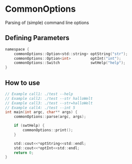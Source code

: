 # CommonOptions

Parsing of (simple) command line options

## Defining Parameters
```c
namespace {
	commonOptions::Option<std::string> optString("str");
	commonOptions::Option<int>         optInt("int");
	commonOptions::Switch              swtHelp("help");
}
```

## How to use
```c
// Example call1: ./test --help
// Example call2: ./test --str halloWelt
// Example call3: ./test --str=halloWelt
// Example call4: ./test --int 5
int main(int argc, char** args) {
	commonOptions::parse(argc, args);

	if (swtHelp) {
		commonOptions::print();
	}

	std::cout<<*optString<<std::endl;
	std::cout<<*optInt<<std::endl;
	return 0;
}
```
